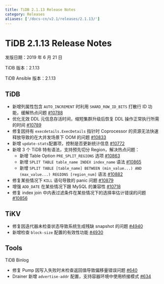 ```yaml
---
title: TiDB 2.1.13 Release Notes
category: Releases
aliases: ['/docs-cn/v2.1/releases/2.1.13/']
---
```


# TiDB 2.1.13 Release Notes

发版日期：2019 年 6 月 21 日

TiDB 版本：2.1.13

TiDB Ansible 版本：2.1.13

## TiDB

- 新增列属性包含 `AUTO_INCREMENT` 时利用 `SHARD_ROW_ID_BITS` 打散行 ID 功能，缓解热点问题 [#10788](https://github.com/pingcap/tidb/pull/10788)
- 优化无效 DDL 元信息存活时间，缩短集群升级后恢复 DDL 操作正常执行所需的时间 [#10789](https://github.com/pingcap/tidb/pull/10789)
- 修复因持有 `execdetails.ExecDetails` 指针时 Coprocessor 的资源无法快速释放导致的在大并发场景下 OOM 的问题 [#10833](https://github.com/pingcap/tidb/pull/10833)
- 新增 `update-stats`配置项，控制是否更新统计信息 [#10772](https://github.com/pingcap/tidb/pull/10772)
- 新增 3 个 TiDB 特有语法，支持预先切分 Region，解决热点问题：
    - 新增 Table Option `PRE_SPLIT_REGIONS` 选项 [#10863](https://github.com/pingcap/tidb/pull/10863)
    - 新增 `SPLIT TABLE table_name INDEX index_name` 语法 [#10865](https://github.com/pingcap/tidb/pull/10865)
    - 新增 `SPLIT TABLE [table_name] BETWEEN (min_value...) AND (max_value...) REGIONS [region_num]` 语法 [#10882](https://github.com/pingcap/tidb/pull/10882)
- 修复某些情况下 `KILL` 语句导致的 panic 问题 [#10879](https://github.com/pingcap/tidb/pull/10879)
- 增强 `ADD_DATE` 在某些情况下跟 MySQL 的兼容性 [#10718](https://github.com/pingcap/tidb/pull/10718)
- 修复 index join 中内表过滤条件在某些情况下的选择率估计错误的问题 [#10856](https://github.com/pingcap/tidb/pull/10856)

## TiKV

- 修复因迭代器未检查状态导致系统生成残缺 snapshot 的问题 [#4940](https://github.com/tikv/tikv/pull/4940)
- 新增检查 `block-size` 配置的有效性功能 [#4930](https://github.com/tikv/tikv/pull/4930)

## Tools

TiDB Binlog

- 修复 Pump 因写入失败时未检查返回值导致偏移量错误问题 [#640](https://github.com/pingcap/tidb-binlog/pull/640)
- Drainer 新增 `advertise-addr` 配置，支持容器环境中使用桥接模式 [#634](https://github.com/pingcap/tidb-binlog/pull/634)
